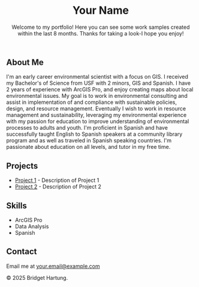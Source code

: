 <!DOCTYPE html>
<html lang="en">
<head>
    <meta charset="UTF-8">
    <meta name="viewport" content="width=device-width, initial-scale=1.0">
    <title>Your Name - Portfolio</title>
    <link rel="stylesheet" href="style.css">
</head>
<body>
    <header>
        <h1>Your Name</h1>
        <p>Welcome to my portfolio! Here you can see some work samples created within the last 8 months. Thanks for taking a look-I hope you enjoy! </p>
    </header>
    <section id="about">
        <h2>About Me</h2>
        <p>I'm an early career environmental scientist with a focus on GIS. I received my Bachelor's of Science from USF with 2 minors, GIS and Spanish. I have 2 years of experience with ArcGIS Pro, and enjoy creating maps about local environmental issues. My goal is to work in environmental consulting and assist in implementation of and compliance with sustainable policies, design, and resource management. Eventually I wish to work in resource management and sustainability, leveraging my environmental experience with my passion for education to improve understanding of environmental processes to adults and youth. I'm proficient in Spanish and have successfully taught English to Spanish speakers at a community library program and as well as traveled in Spanish speaking countries. I'm passionate about education on all levels, and tutor in my free time.</p>
    </section>
    <section id="projects">
        <h2>Projects</h2>
        <ul>
            <li><a href="[https://github.com/yourusername/project1](https://github.com/bhartungx/Portfolio/blob/main/brownfield_paper.jpg)">Project 1</a> - Description of Project 1</li>
            <li><a href="https://github.com/yourusername/project2">Project 2</a> - Description of Project 2</li>
            <!-- Add more projects here -->
        </ul>
    </section>
    <section id="skills">
        <h2>Skills</h2>
        <ul>
            <li>ArcGIS Pro</li>
            <li>Data Analysis</li>
            <li>Spanish</li>
            <!-- Add more skills -->
        </ul>
    </section>
    <section id="contact">
        <h2>Contact</h2>
        <p>Email me at <a href="mailto:bridgethartung.bh@gmail.com">your.email@example.com</a></p>
    </section>
    <footer>
        <p>© 2025 Bridget Hartung.</p>
    </footer>
</body>
</html>
